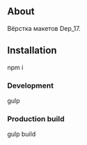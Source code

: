 ## About
Вёрстка макетов Dep_17.

## Installation
npm i

### Development
gulp

### Production build
gulp build